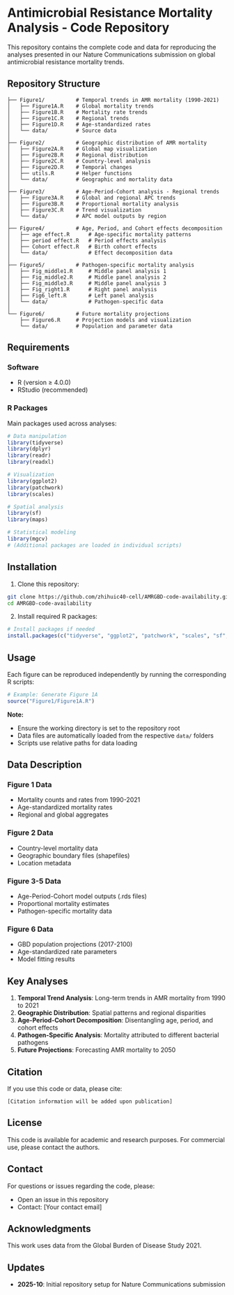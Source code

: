 # Antimicrobial Resistance Mortality Analysis - Code Repository

This repository contains the complete code and data for reproducing the analyses presented in our Nature Communications submission on global antimicrobial resistance mortality trends.

## Repository Structure

```
├── Figure1/          # Temporal trends in AMR mortality (1990-2021)
│   ├── Figure1A.R    # Global mortality trends
│   ├── Figure1B.R    # Mortality rate trends
│   ├── Figure1C.R    # Regional trends
│   ├── Figure1D.R    # Age-standardized rates
│   └── data/         # Source data
│
├── Figure2/          # Geographic distribution of AMR mortality
│   ├── Figure2A.R    # Global map visualization
│   ├── Figure2B.R    # Regional distribution
│   ├── Figure2C.R    # Country-level analysis
│   ├── Figure2D.R    # Temporal changes
│   ├── utils.R       # Helper functions
│   └── data/         # Geographic and mortality data
│
├── Figure3/          # Age-Period-Cohort analysis - Regional trends
│   ├── Figure3A.R    # Global and regional APC trends
│   ├── Figure3B.R    # Proportional mortality analysis
│   ├── Figure3C.R    # Trend visualization
│   └── data/         # APC model outputs by region
│
├── Figure4/          # Age, Period, and Cohort effects decomposition
│   ├── age effect.R      # Age-specific mortality patterns
│   ├── period effect.R   # Period effects analysis
│   ├── Cohort effect.R   # Birth cohort effects
│   └── data/             # Effect decomposition data
│
├── Figure5/          # Pathogen-specific mortality analysis
│   ├── Fig_middle1.R     # Middle panel analysis 1
│   ├── Fig_middle2.R     # Middle panel analysis 2
│   ├── Fig_middle3.R     # Middle panel analysis 3
│   ├── Fig_right1.R      # Right panel analysis
│   ├── Fig6_left.R       # Left panel analysis
│   └── data/             # Pathogen-specific data
│
└── Figure6/          # Future mortality projections
    ├── Figure6.R     # Projection models and visualization
    └── data/         # Population and parameter data
```

## Requirements

### Software
- R (version ≥ 4.0.0)
- RStudio (recommended)

### R Packages
Main packages used across analyses:
```r
# Data manipulation
library(tidyverse)
library(dplyr)
library(readr)
library(readxl)

# Visualization
library(ggplot2)
library(patchwork)
library(scales)

# Spatial analysis
library(sf)
library(maps)

# Statistical modeling
library(mgcv)
# (Additional packages are loaded in individual scripts)
```

## Installation

1. Clone this repository:
```bash
git clone https://github.com/zhihuic40-cell/AMRGBD-code-availability.git
cd AMRGBD-code-availability
```

2. Install required R packages:
```r
# Install packages if needed
install.packages(c("tidyverse", "ggplot2", "patchwork", "scales", "sf", "maps", "mgcv"))
```

## Usage

Each figure can be reproduced independently by running the corresponding R scripts:

```r
# Example: Generate Figure 1A
source("Figure1/Figure1A.R")
```

**Note:** 
- Ensure the working directory is set to the repository root
- Data files are automatically loaded from the respective `data/` folders
- Scripts use relative paths for data loading

## Data Description

### Figure 1 Data
- Mortality counts and rates from 1990-2021
- Age-standardized mortality rates
- Regional and global aggregates

### Figure 2 Data
- Country-level mortality data
- Geographic boundary files (shapefiles)
- Location metadata

### Figure 3-5 Data
- Age-Period-Cohort model outputs (.rds files)
- Proportional mortality estimates
- Pathogen-specific mortality data

### Figure 6 Data
- GBD population projections (2017-2100)
- Age-standardized rate parameters
- Model fitting results

## Key Analyses

1. **Temporal Trend Analysis**: Long-term trends in AMR mortality from 1990 to 2021
2. **Geographic Distribution**: Spatial patterns and regional disparities
3. **Age-Period-Cohort Decomposition**: Disentangling age, period, and cohort effects
4. **Pathogen-Specific Analysis**: Mortality attributed to different bacterial pathogens
5. **Future Projections**: Forecasting AMR mortality to 2050

## Citation

If you use this code or data, please cite:

```
[Citation information will be added upon publication]
```

## License

This code is available for academic and research purposes. For commercial use, please contact the authors.

## Contact

For questions or issues regarding the code, please:
- Open an issue in this repository
- Contact: [Your contact email]

## Acknowledgments

This work uses data from the Global Burden of Disease Study 2021.

## Updates

- **2025-10**: Initial repository setup for Nature Communications submission

